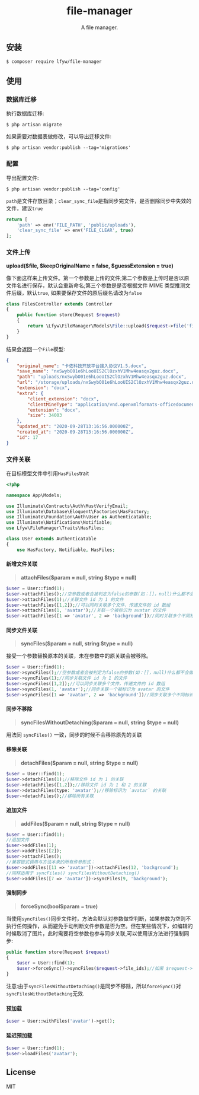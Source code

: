 <h1 align="center"> file-manager </h1>

<p align="center"> A file manager.</p>


## 安装

```shell
$ composer require lfyw/file-manager
```
## 使用


### 数据库迁移

执行数据库迁移:
 ```shell script
$ php artisan migrate
```
如果需要对数据表做修改，可以导出迁移文件:
```shell script
$ php artisan vendor:publish --tag='migrations'
```
 
### 配置

导出配置文件:
```shell script
$ php artisan vendor:publish --tag='config'
```

`path`是文件存放目录；`clear_sync_file`是指同步完文件，是否删除同步中失效的文件，建议`true`
```php
return [
    'path' => env('FILE_PATH', 'public/uploads'),
    'clear_sync_file' => env('FILE_CLEAR', true)
];
``` 

### 文件上传

**upload($file, $keepOriginalName = false, $guessExtension = true)**

像下面这样来上传文件。第一个参数是上传的文件;第二个参数是上传时是否以原文件名进行保存，默认会重新命名;第三个参数是是否根据文件 MIME 类型推测文件后缀，默认`true`, 如果要保存文件的原后缀名请改为`false`
```php
class FilesController extends Controller
{
    public function store(Request $request)
    {
        return \Lfyw\FileManager\Models\File::upload($request->file('file'), $keepOriginalName = false, $guessExtension = true);
    }
}
```
结果会返回一个`File`模型:
```json
{
    "original_name": "卡佐科技开放平台接入协议V1.5.docx",
    "save_name": "nxSwybO01e6hLooUIS2ClOzxhV1Mhw4easqx2guz.docx",
    "path": "uploads/nxSwybO01e6hLooUIS2ClOzxhV1Mhw4easqx2guz.docx",
    "url": "/storage/uploads/nxSwybO01e6hLooUIS2ClOzxhV1Mhw4easqx2guz.docx",
    "extension": "docx",
    "extra": {
        "client_extension": "docx",
        "clientMineType": "application/vnd.openxmlformats-officedocument.wordprocessingml.document",
        "extension": "docx",
        "size": 34003
    },
    "updated_at": "2020-09-28T13:16:56.000000Z",
    "created_at": "2020-09-28T13:16:56.000000Z",
    "id": 17
}
```
### 文件关联

在目标模型文件中引用`HasFiles`trait
```php
<?php

namespace App\Models;

use Illuminate\Contracts\Auth\MustVerifyEmail;
use Illuminate\Database\Eloquent\Factories\HasFactory;
use Illuminate\Foundation\Auth\User as Authenticatable;
use Illuminate\Notifications\Notifiable;
use Lfyw\FileManager\Traits\HasFiles;

class User extends Authenticatable
{
    use HasFactory, Notifiable, HasFiles;
```
#### 新增文件关联

> **attachFiles($param = null, string $type = null)**

```php
$user = User::find(1);
$user->attachFiles();//空参数或者会被判定为false的参数(如：[]，null)什么都不会做，意味着你无需额外判定参数是否存在或是否为空
$user->attachFiles(1);//关联文件 id 为 1 的文件
$user->attachFiles([1,2]);//可以同时关联多个文件，传递文件的 id 数组
$user->attachFiles(1, 'avatar');//关联一个被标识为 avatar 的文件
$user->attachFiles([1 => 'avatar', 2 => 'background'])//同时关联多个不同标识的文件
```

#### 同步文件关联

> **syncFiles($param = null, string $type = null)**

接受一个参数替换原本的关联，未在参数中的原关联会被移除。

```php
$user = User::find(1);
$user->syncFiles();//空参数或者会被判定为false的参数(如：[]，null)什么都不会做，意味着你无需额外判定参数是否存在或是否为空
$user->syncFiles(1);//同步关联文件 id 为 1 的文件
$user->syncFiles([1,2]);//可以同步关联多个文件，传递文件的 id 数组
$user->syncFiles(1, 'avatar');//同步关联一个被标识为 avatar 的文件
$user->syncFiles([1 => 'avatar', 2 => 'background'])//同步关联多个不同标识的文件
```
#### 同步不移除

> **syncFilesWithoutDetaching($param = null, string $type = null)**

用法同 `syncFiles()` 一致，同步的时候不会移除原先的关联

#### 移除关联

> **detachFiles($param = null, string $type = null)**

```php
$user = User::find(1);
$user->detachFiles(1);//移除文件 id 为 1 的关联
$user->detachFiles([1,2]);//移除文件 id 为 1 和 2 的关联
$user->detachFiles(type: 'avatar');//移除标识为 `avatar` 的关联
$user->detachFiles();//移除所有关联
```

#### 追加文件

> **addFiles($param = null, string $type = null)**

```php
$user = User::find(1);
//追加文件
$user->addFiles(1);
$user->addFiles([2]);
$user->attachFiles();
//兼容链式调用与方法本来的所有传参形式：
$user->addFiles([11 => 'avatar'])->attachFiles(12, 'background');
//同样适用于 syncFiles() syncFilesWithoutDetaching()
$user->addFiles([7 => 'avatar'])->syncFiles(9, 'background');
```

#### 强制同步

> **forceSync(bool$param = true)**

当使用`syncFiles()`同步文件时，方法会默认对参数做空判断，如果参数为空则不执行任何操作，从而避免手动判断文件参数是否为空。但在某些情况下，如编辑的时候取消了图片，此时需要将空参数也参与同步关联,可以使用该方法进行强制同步:

```php
public function store(Request $request)
{
    $user = User::find(1);
    $user->forceSync()->syncFiles($request->file_ids);//如果 $request->file_ids 为空，则同步后不关联任何文件。
}
```

注意:由于`syncFilesWithoutDetaching()`是同步不移除，所以`forceSync()`对`syncFilesWithoutDetaching`无效.

#### 预加载

```php
$user = User::withFiles('avatar')->get();
```
#### 延迟预加载

```php
$user = User::find(1);
$user->loadFiles('avatar');
```

## License

MIT
